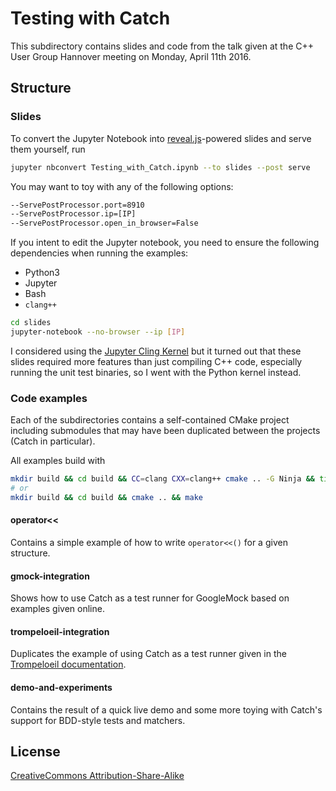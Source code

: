 # Testing with Catch

This subdirectory contains slides and code from the talk given at the
C++ User Group Hannover meeting on Monday, April 11th 2016.

## Structure

### Slides

To convert the Jupyter Notebook into [reveal.js](http://lab.hakim.se/reveal-js/)-powered
slides and serve them yourself, run

```sh
jupyter nbconvert Testing_with_Catch.ipynb --to slides --post serve

```

You may want to toy with any of the following options:

```sh
--ServePostProcessor.port=8910
--ServePostProcessor.ip=[IP]
--ServePostProcessor.open_in_browser=False
```

If you intent to edit the Jupyter notebook, you need to ensure the
following dependencies when running the examples:

* Python3
* Jupyter
* Bash
* `clang++`

```sh
cd slides
jupyter-notebook --no-browser --ip [IP]
```

I considered using the [Jupyter Cling Kernel](https://github.com/root-mirror/cling/tree/master/tools/Jupyter/kernel)
but it turned out that these slides required more features than just
compiling C++ code, especially running the unit test binaries, so I went
with the Python kernel instead.

### Code examples

Each of the subdirectories contains a self-contained CMake project
including submodules that may have been duplicated between the projects
(Catch in particular).

All examples build with

```sh
mkdir build && cd build && CC=clang CXX=clang++ cmake .. -G Ninja && time ninja
# or
mkdir build && cd build && cmake .. && make
```

#### operator<<

Contains a simple example of how to write `operator<<()` for a given
structure.

#### gmock-integration

Shows how to use Catch as a test runner for GoogleMock based on examples
given online.

#### trompeloeil-integration

Duplicates the example of using Catch as a test runner given in the
[Trompeloeil documentation](https://github.com/rollbear/trompeloeil/blob/master/docs/CookBook.md#adapt_catch).

#### demo-and-experiments

Contains the result of a quick live demo and some more toying with
Catch's support for BDD-style tests and matchers.

## License

[CreativeCommons Attribution-Share-Alike](https://creativecommons.org/licenses/by-sa/4.0/legalcode)
